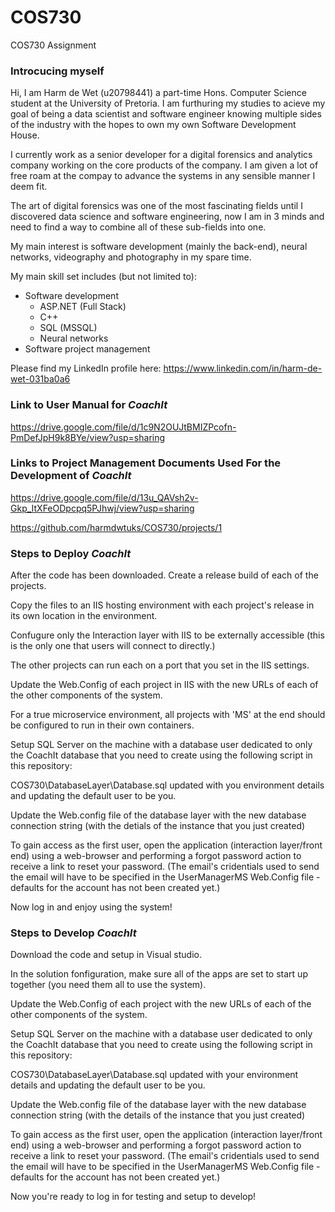 # COS730
COS730 Assignment

<h3>Introcucing myself</h3>

Hi, I am Harm de Wet (u20798441) a part-time Hons. Computer Science student at the University of Pretoria. I am furthuring my studies to acieve my goal of being a data scientist and software engineer knowing multiple sides of the industry with the hopes to own my own Software Development House.

I currently work as a senior developer for a digital forensics and analytics company working on the core products of the company. I am given a lot of free roam at the compay to advance the systems in any sensible manner I deem fit.

The art of digital forensics was one of the most fascinating fields until I discovered data science and software engineering, now I am in 3 minds and need to find a way to combine all of these sub-fields into one.

My main interest is software development (mainly the back-end), neural networks, videography and photography in my spare time.

My main skill set includes (but not limited to):
  <ul>
  <li>Software development 
    <ul>
      <li>ASP.NET (Full Stack)</li>
      <li>C++</li>
      <li>SQL (MSSQL)</li>
      <li>Neural networks</li>
      </ul>
    </li>
  <li>Software project management</li>
  </ul>

Please find my LinkedIn profile here: https://www.linkedin.com/in/harm-de-wet-031ba0a6

<h3>Link to User Manual for <i>CoachIt</i></h3>

https://drive.google.com/file/d/1c9N2OUJtBMIZPcofn-PmDefJpH9k8BYe/view?usp=sharing

<h3>Links to Project Management Documents Used For the Development of <i>CoachIt</i></h3>

https://drive.google.com/file/d/13u_QAVsh2v-Gkp_ItXFeODpcpq5PJhwj/view?usp=sharing

https://github.com/harmdwtuks/COS730/projects/1

<h3>Steps to Deploy <i>CoachIt</i></h3>

After the code has been downloaded. Create a release build of each of the projects.

Copy the files to an IIS hosting environment with each project's release in its own location in the environment.

Confugure only the Interaction layer with IIS to be externally accessible (this is the only one that users will connect to directly.)

The other projects can run each on a port that you set in the IIS settings.

Update the Web.Config of each project in IIS with the new URLs of each of the other components of the system.

For a true microservice environment, all projects with 'MS' at the end should be configured to run in their own containers.

Setup SQL Server on the machine with a database user dedicated to only the CoachIt database that you need to create using the following script in this repository:

COS730\DatabaseLayer\Database.sql updated with you environment details and updating the default user to be you.

Update the Web.config file of the database layer with the new database connection string (with the detials of the instance that you just created)

To gain access as the first user, open the application (interaction layer/front end) using a web-browser and performing a forgot password action to receive a link to reset your password. (The email's cridentials used to send the email will have to be specified in the UserManagerMS Web.Config file - defaults for the account has not been created yet.)

Now log in and enjoy using the system!

<h3>Steps to Develop <i>CoachIt</i></h3>

Download the code and setup in Visual studio.

In the solution fonfiguration, make sure all of the apps are set to start up together (you need them all to use the system).

Update the Web.Config of each project with the new URLs of each of the other components of the system.

Setup SQL Server on the machine with a database user dedicated to only the CoachIt database that you need to create using the following script in this repository:

COS730\DatabaseLayer\Database.sql updated with your environment details and updating the default user to be you.

Update the Web.config file of the database layer with the new database connection string (with the details of the instance that you just created)

To gain access as the first user, open the application (interaction layer/front end) using a web-browser and performing a forgot password action to receive a link to reset your password. (The email's cridentials used to send the email will have to be specified in the UserManagerMS Web.Config file - defaults for the account has not been created yet.)

Now you're ready to log in for testing and setup to develop!

